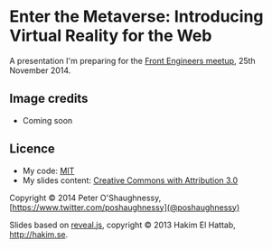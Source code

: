 # Enter the Metaverse: Introducing Virtual Reality for the Web

A presentation I'm preparing for the [Front Engineers meetup](www.meetup.com/Front-Endgineers-London/events/213532342/), 25th November 2014.


## Image credits

* Coming soon


## Licence

* My code: [MIT](LICENSE)
* My slides content: [Creative Commons with Attribution 3.0](https://creativecommons.org/licenses/by/3.0/)

Copyright © 2014 Peter O'Shaughnessy, [https://www.twitter.com/poshaughnessy](@poshaughnessy)

Slides based on [reveal.js](http://lab.hakim.se/reveal-js/), copyright © 2013 Hakim El Hattab, http://hakim.se.
